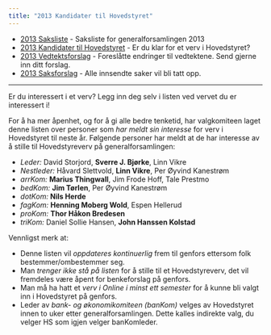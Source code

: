 ```yaml
---
title: "2013 Kandidater til Hovedstyret"
---
```


* [2013 Saksliste](/generalforsamlinger/2013/saksliste) - Saksliste for generalforsamlingen 2013
* [2013 Kandidater til Hovedstyret](/generalforsamlinger/2013/valg) - Er du klar for et verv i Hovedstyret?
* [2013 Vedtektsforslag](/generalforsamlinger/2013/vedteksforslag) - Foreslåtte endringer til vedtektene. Send gjerne inn ditt forslag.
* [2013 Saksforslag](/generalforsamlinger/2013/saksforslag) - Alle innsendte saker vil bli tatt opp.

---


Er du interessert i et verv? Legg inn deg selv i listen ved vervet du er interessert i!

For å ha mer åpenhet, og for å gi alle bedre tenketid, har valgkomiteen laget denne listen over personer som *har meldt sin interesse* for verv i Hovedstyret til neste år. Følgende personer har meldt at de har interesse av å stille til Hovedstyreverv på generalforsamlingen:

* *Leder:* David Storjord, __Sverre J. Bjørke__, Linn Vikre
* *Nestleder:* Håvard Slettvold, **Linn Vikre**, Per Øyvind Kanestrøm
* *arrKom:* **Marius Thingwall**, Jim Frode Hoff, Tale Prestmo
* *bedKom:* **Jim Tørlen**, Per Øyvind Kanestrøm
* *dotKom:* **Nils Herde**
* *fagKom:* **Henning Moberg Wold**, Espen Hellerud
* *proKom:* **Thor Håkon Bredesen**
* *triKom:* Daniel Sollie Hansen, **John Hanssen Kolstad**


Vennligst merk at:

* Denne listen vil *oppdateres kontinuerlig* frem til genfors ettersom folk bestemmer/ombestemmer seg.
* Man *trenger ikke stå på listen* for å stille til et Hovedstyreverv, det vil fremdeles være åpent for benkeforslag på genfors.
* Man må ha hatt et *verv i Online i minst ett semester* for å kunne bli valgt inn i Hovedstyret på genfors.
* Leder av *bank- og økonomikomiteen (banKom)* velges av Hovedstyret innen to uker etter generalforsamlingen. Dette kalles indirekte valg, du velger HS som igjen velger banKomleder.
